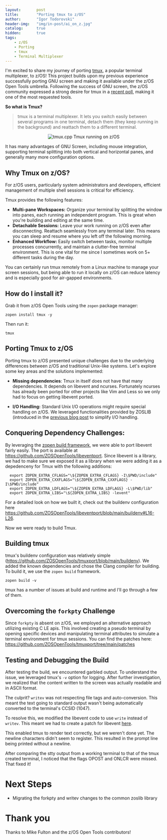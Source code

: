 ```yaml
---
layout:       post
title:        "Porting tmux to z/OS"
author:       "Igor Todorovski"
header-img:   "img/in-post/ai_on_z.jpg"
catalog:      true
hidden:       true
tags:
    - z/OS
    - Porting
    - tmux
    - Terminal Multiplexer
---
```


I'm excited to share my journey of porting [tmux](https://github.com/tmux/tmux/wiki), a popular terminal multiplexer, to z/OS! This project builds upon my previous experience successfully porting GNU screen and making it available under the z/OS Open Tools umbrella. Following the success of GNU screen, the z/OS community expressed a strong desire for tmux in a [recent poll](https://github.com/orgs/ZOSOpenTools/discussions/433), making it one of the most requested tools.

**So what is Tmux?**

> tmux is a terminal multiplexer. It lets you switch easily between several programs in one terminal, detach them (they keep running in the background) and reattach them to a different terminal.

<p style="text-align: center;">
<img src="/blog/img/in-post/tmux.gif" alt="tmux.cpp" style="float:center;">
Tmux running on z/OS
</p>

It has many advantages of GNU Screen, including mouse integration, supporting terminal splitting into both vertical and horizontal panes, and generally many more configuration options.

## Why Tmux on z/OS?

For z/OS users, particularly system administrators and developers, efficient management of multiple shell sessions is critical for efficiency. 

Tmux provides the following features:

* **Multi-pane Workspaces:** Organize your terminal by splitting the window into panes, each running an independent program. This is great when you're building and editing at the same time.
* **Detachable Sessions:** Leave your work running on z/OS even after disconnecting. Reattach seamlessly from any terminal later. This means you can sleep and resume where you left off the following morning.
* **Enhanced Workflow:** Easily switch between tasks, monitor multiple processes concurrently, and maintain a clutter-free terminal environment. This is one vital for me since I sometimes work on 5+ different tasks during the day.

You can certainly run tmux remotely from a Linux machine to manage your screen sessions, but being able to run it locally on z/OS can reduce latency and is especially good for air-gapped environments.


## How do I install it?

Grab it from z/OS Open Tools using the `zopen` package manager:

```
zopen install tmux -y
```

Then run it:
```
tmux
```

## Porting Tmux to z/OS

Porting tmux to z/OS presented unique challenges due to the underlying differences between z/OS and traditional Unix-like systems. Let's explore some key areas and the solutions implemented:

* **Missing dependencies**: Tmux in itself does not have that many dependencies. It depends on libevent and ncurses. Fortunately ncurses has already been ported for other projects like Vim and Less so we only had to focus on getting libevent ported.

* **I/O Handling:** Standard Unix I/O operations might require special handling on z/OS. We leveraged functionalities provided by ZOSLIB (introduced in the [previous blog post](https://igortodorovskiibm.github.io/blog/) to simplify I/O handling. 

## Conquering Dependency Challenges:

By leveraging the [zopen build framework](https://zosopentools.github.io/meta/#/Guides/Porting), we were able to port libevent fairly easily. The port is available at https://github.com/ZOSOpenTools/libeventport. Since libevent is a library, we had to make sure we exposed it as a library when we were adding it as a depedenceny for Tmux with the following additions:

```
  export ZOPEN_EXTRA_CFLAGS="\${ZOPEN_EXTRA_CFLAGS} -I\$PWD/include"
  export ZOPEN_EXTRA_CXXFLAGS="\${ZOPEN_EXTRA_CXXFLAGS} -I\$PWD/include"
  export ZOPEN_EXTRA_LDFLAGS="\${ZOPEN_EXTRA_LDFLAGS} -L\$PWD/lib"
  export ZOPEN_EXTRA_LIBS="\${ZOPEN_EXTRA_LIBS} -levent"
```
For a detailed look on how we built it, check out the buildenv configuration here https://github.com/ZOSOpenTools/libeventport/blob/main/buildenv#L16-L26.

Now we were ready to build Tmux.

## Building tmux

tmux's buildenv configuration was relatively simple (https://github.com/ZOSOpenTools/tmuxport/blob/main/buildenv). We added the known dependencies and chose the Clang compiler for building. To build it, we use the `zopen build` framework.

```
zopen build -v
```

tmux has a number of issues at build and runtime and I'll go through a few of them.

## Overcoming the `forkpty` Challenge

Since `forkpty` is absent on z/OS, we employed an alternative approach utilizing existing C LE apis. This involved creating a pseudo terminal by opening specific devices and manipulating terminal attributes to simulate a terminal environment for tmux sessions. You can find the patches here: https://github.com/ZOSOpenTools/tmuxport/tree/main/patches

## Testing and Debugging the Build

After testing the build, we encountered garbled output. To understand the issue, we leveraged tmux's `-v` option for logging. After further investigation, we realized that the content written to the screen was actually readable and in ASCII format.

The culprit? `writev` was not respecting file tags and auto-conversion. This meant the text going to standard output wasn't being automatically converted to the terminal's CCSID (1047).

To resolve this, we modified the libevent code to use `write` instead of `writev`. This meant we had to create a patch for libevent [here](https://github.com/ZOSOpenTools/libeventport/blob/main/patches/buffer.c.patch).

This enabled tmux to render text correctly, but we weren't done yet. The newline characters didn't seem to register. This resulted in the prompt line being printed without a newline. 

After comparing the stty output from a working terminal to that of the tmux created terminal, I noticed that the flags OPOST and ONLCR were missed. That fixed it!


# Next Steps

* Migrating the forkpty and writev changes to the common zoslib library

# Thank you
Thanks to Mike Fulton and the z/OS Open Tools contributors!
